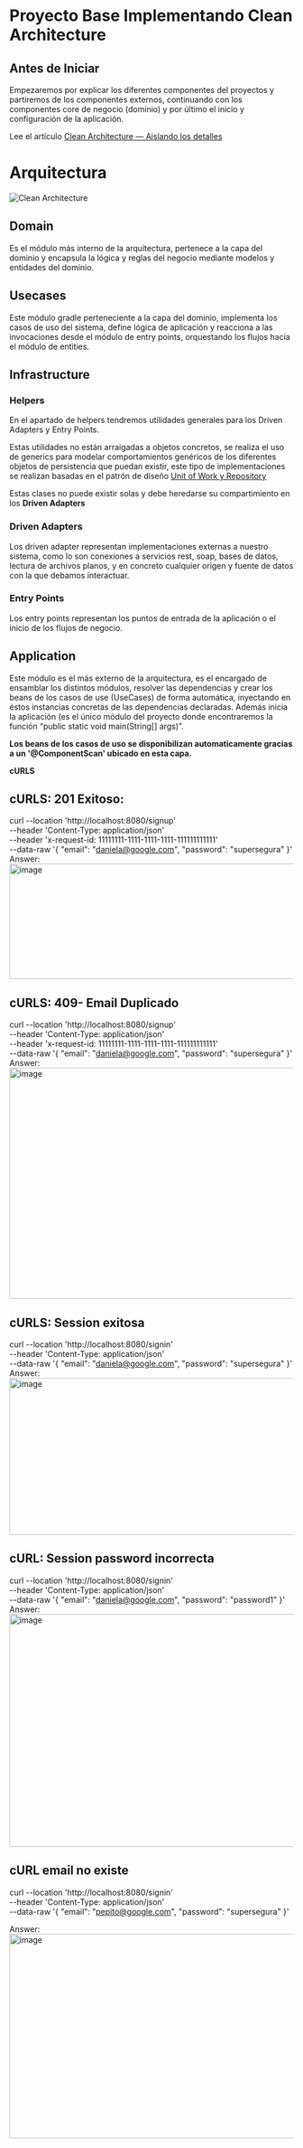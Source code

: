 # Proyecto Base Implementando Clean Architecture

## Antes de Iniciar

Empezaremos por explicar los diferentes componentes del proyectos y partiremos de los componentes externos, continuando con los componentes core de negocio (dominio) y por último el inicio y configuración de la aplicación.

Lee el artículo [Clean Architecture — Aislando los detalles](https://medium.com/bancolombia-tech/clean-architecture-aislando-los-detalles-4f9530f35d7a)

# Arquitectura

![Clean Architecture](https://miro.medium.com/max/1400/1*ZdlHz8B0-qu9Y-QO3AXR_w.png)

## Domain

Es el módulo más interno de la arquitectura, pertenece a la capa del dominio y encapsula la lógica y reglas del negocio mediante modelos y entidades del dominio.

## Usecases

Este módulo gradle perteneciente a la capa del dominio, implementa los casos de uso del sistema, define lógica de aplicación y reacciona a las invocaciones desde el módulo de entry points, orquestando los flujos hacia el módulo de entities.

## Infrastructure

### Helpers

En el apartado de helpers tendremos utilidades generales para los Driven Adapters y Entry Points.

Estas utilidades no están arraigadas a objetos concretos, se realiza el uso de generics para modelar comportamientos
genéricos de los diferentes objetos de persistencia que puedan existir, este tipo de implementaciones se realizan
basadas en el patrón de diseño [Unit of Work y Repository](https://medium.com/@krzychukosobudzki/repository-design-pattern-bc490b256006)

Estas clases no puede existir solas y debe heredarse su compartimiento en los **Driven Adapters**

### Driven Adapters

Los driven adapter representan implementaciones externas a nuestro sistema, como lo son conexiones a servicios rest,
soap, bases de datos, lectura de archivos planos, y en concreto cualquier origen y fuente de datos con la que debamos
interactuar.

### Entry Points

Los entry points representan los puntos de entrada de la aplicación o el inicio de los flujos de negocio.

## Application

Este módulo es el más externo de la arquitectura, es el encargado de ensamblar los distintos módulos, resolver las dependencias y crear los beans de los casos de use (UseCases) de forma automática, inyectando en éstos instancias concretas de las dependencias declaradas. Además inicia la aplicación (es el único módulo del proyecto donde encontraremos la función “public static void main(String[] args)”.

**Los beans de los casos de uso se disponibilizan automaticamente gracias a un '@ComponentScan' ubicado en esta capa.**



**cURLS** 
## cURLS: 201 Exitoso: 
curl --location 'http://localhost:8080/signup' \
--header 'Content-Type: application/json' \
--header 'x-request-id: 11111111-1111-1111-1111-111111111111' \
--data-raw '{
    "email": "daniela@google.com",
    "password": "supersegura"
}'
Answer: 
<img width="803" height="204" alt="image" src="https://github.com/user-attachments/assets/e618cc84-28a9-4c32-a66d-416298d72e83" />


## cURLS: 409- Email Duplicado
curl --location 'http://localhost:8080/signup' \
--header 'Content-Type: application/json' \
--header 'x-request-id: 11111111-1111-1111-1111-111111111111' \
--data-raw '{
    "email": "daniela@google.com",
    "password": "supersegura"
}'
Answer:
<img width="824" height="409" alt="image" src="https://github.com/user-attachments/assets/a8805c1e-f882-4a74-a633-a6560e76552f" />


## cURLS: Session exitosa 
curl --location 'http://localhost:8080/signin' \
--header 'Content-Type: application/json' \
--data-raw '{
    "email": "daniela@google.com",
    "password": "supersegura"
}'
Answer:
<img width="806" height="278" alt="image" src="https://github.com/user-attachments/assets/53f6e45b-fe04-4d0b-9367-4a1ca1e3ab22" />


## cURL: Session password incorrecta
curl --location 'http://localhost:8080/signin' \
--header 'Content-Type: application/json' \
--data-raw '{
    "email": "daniela@google.com",
    "password": "password1"
}'
Answer:
<img width="816" height="412" alt="image" src="https://github.com/user-attachments/assets/2098d34e-e5d9-4d07-be38-1f3de2416102" />




## cURL email no existe
curl --location 'http://localhost:8080/signin' \
--header 'Content-Type: application/json' \
--data-raw '{
    "email": "pepito@google.com",
    "password": "supersegura"
}'

Answer: 
<img width="794" height="362" alt="image" src="https://github.com/user-attachments/assets/21e6816b-bee3-4ece-8665-278f57bd384f" />

